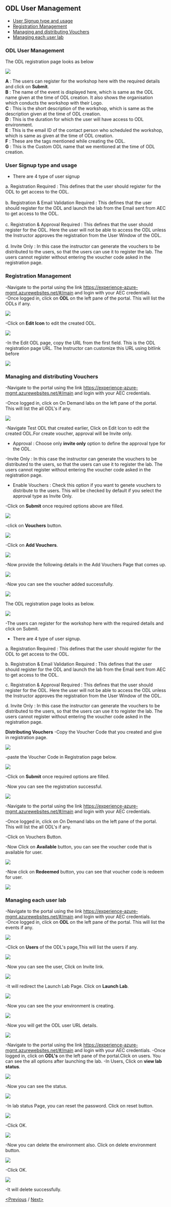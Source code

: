 ## ODL User Management
 * [User Signup type and usage](#user-signup-type-and-usage)
 * [Registration Management](#registration-management)
 * [Managing and distributing Vouchers](#managing-and-distributing-vouchers)
 * [Managing each user lab](#managing-each-user-lab)

### ODL User Management

 The ODL registration page looks as below  

<img src="https://github.com/Suraj2093/Azure-Experience-Centre/blob/master/Images/ODL_reg.png"/>

**A** : The users can register for the workshop here with the required details and click on **Submit**.  
**B** : The name of the event is displayed here, which is same as the ODL name given at the time of ODL creation. It also shows the organisation which conducts the workshop with their Logo.  
**C** : This is the short description of the workshop, which is same as the description given at the time of ODL creation.  
**D** : This is the duration for which the user will have access to ODL environment.  
**E** : This is the email ID of the contact person who scheduled the workshop, which is same as given at the time of ODL creation.  
**F** : These are the tags mentioned while creating the ODL.  
**G** : This is the Custom ODL name that we mentioned at the time of ODL creation.  

### User Signup type and usage
- There are 4 type of user signup

a.	Registration Required : This defines that the user should register for the ODL to get access to the ODL.  
<br>b.	Registration & Email Validation Required : This defines that the user should register for the ODL and launch the lab from the Email sent from AEC to get access to the ODL.  
<br>c.	Registration & Approval Required : This defines that the user should register for the ODL. Here the user will not be able to access the ODL unless the Instructor approves the registration from the User Window of the ODL.  
<br>d.	Invite Only : In this case the instructor can generate the vouchers to be distributed to the users, so that the users can use it to register the lab. The users cannot register without entering the voucher code asked in the registration page.  

### Registration Management

-Navigate to the portal using the link https://experience-azure-mgmt.azurewebsites.net/#/main and login with your AEC credentials.  
-Once logged in, click on **ODL** on the left pane of the portal. This will list the ODLs if any.
   
 <img src="https://github.com/Suraj2093/Azure-Experience-Centre/blob/master/Images/ODL_click.png"/> 
  
-Click on **Edit Icon** to edit the created ODL.  

<img src="https://github.com/Suraj2093/Azure-Experience-Centre/blob/master/Images/Edit_ODL.png"/>

-In the Edit ODL page, copy the URL from the first field. This is the ODL registration page URL. The Instructor can customize this URL using bitlink before 

<img src="https://github.com/Suraj2093/Azure-Experience-Centre/blob/master/Images/ODL_URL.png"/>

### Managing and distributing Vouchers

-Navigate to the portal using the link https://experience-azure-mgmt.azurewebsites.net/#/main and login with your AEC credentials.

-Once logged in, click on On Demand labs on the left pane of the portal. This will list the all ODL's if any.

<kbd><img src="/Images/Vouchers_odl.png"/></kbd>

-Navigate Test ODL that created earlier, Click on Edit Icon to edit the created ODL.For create voucher, approval will be Invite only.
* Approval : Choose only **invite only** option to define the approval type for the ODL.

-Invite Only : In this case the instructor can generate the vouchers to be distributed to the users, so that the users can use it to register the lab. The users cannot register without entering the voucher code asked in the registration page.

* Enable Vouchers : Check this option if you want to genete vouchers to distribute to the users. This will be checked by default if you select the approval type as Invite Only.

-Click on **Submit** once required options above are filled.

<kbd><img src="/Images/Click_EnableVoucher.png"/></kbd>

-click on **Vouchers** button.

<kbd><img src="/Images/Click_VoucherButton.png"/></kbd>

-Click on **Add Vouchers**.

<kbd><img src="/Images/Click_AddVouchers.png"/></kbd>

-Now provide the following details in the Add Vouchers Page that comes up.

<kbd><img src="/Images/Click_Submit.png"/></kbd>

-Now you can see the voucher added successfully.

<kbd><img src="/Images/Vouchers_addedSuccessfully.png"/></kbd>

The ODL registration page looks as below.

<kbd><img src="/Images/Registration_Page.png"/></kbd>

-The users can register for the workshop here with the required details and click on Submit.

* There are 4 type of user signup.

a. Registration Required : This defines that the user should register for the ODL to get access to the ODL.

b. Registration & Email Validation Required : This defines that the user should register for the ODL and launch the lab from the Email sent from AEC to get access to the ODL.

c. Registration & Approval Required : This defines that the user should register for the ODL. Here the user will not be able to access the ODL unless the Instructor approves the registration from the User Window of the ODL.

d. Invite Only : In this case the instructor can generate the vouchers to be distributed to the users, so that the users can use it to register the lab. The users cannot register without entering the voucher code asked in the registration page.

**Distributing Vouchers**
-Copy the Voucher Code that you created and give in registration page.

<kbd><img src="/Images/Copy_VoucherCode.png"/></kbd>

-paste the Voucher Code in Registration page below.

<kbd><img src="/Images/Registration_Add%20details.png"/></kbd>

-Click on **Submit** once required options are filled.

-Now you can see the registration successful.

<kbd><img src="/Images/Registration_Successfull.png"/></kbd>

-Navigate to the portal using the link https://experience-azure-mgmt.azurewebsites.net/#/main and login with your AEC credentials.

-Once logged in, click on On Demand labs on the left pane of the portal. This will list the all ODL's if any.

-Click on Vouchers Button.

-Now Click on **Available** button, you can see the voucher code that is available for user.

<kbd><img src="/Images/Click_Available.png"/></kbd>

-Now click on **Redeemed** button, you can see that voucher code is redeem for user.

<kbd><img src="/Images/Click_Redeemed.png"/></kbd>

### Managing each user lab
-Navigate to the portal using the link https://experience-azure-mgmt.azurewebsites.net/#/main and login with your AEC credentials.  
-Once logged in, click on **ODL** on the left pane of the portal. This will list the events if any.  

<kbd><img src="/Images/ODL_click.png"/></kbd>

-Click on **Users** of the ODL's page,This will list the users if any.

<kbd><img src="/Images/odl_users.png"/></kbd>

-Now you can see the user, Click on Invite link.

<kbd><img src="/Images/odl_sent_Invite.png"/></kbd>

-It will redirect the Launch Lab Page. Click on **Launch Lab**.

<kbd><img src="/Images/odl_launch_lab.png"/></kbd>

-Now you can see the your environment is creating.

<kbd><img src="/Images/odl_environment.png"/></kbd>

-Now you will get the ODL user URL details.

<kbd><img src="/Images/odl_userURL.png"/></kbd>

-Navigate to the portal using the link https://experience-azure-mgmt.azurewebsites.net/#/main and login with your AEC credentials. 
-Once logged in, click on **ODL's** on the left pane of the portal.Click on users. You can see the all options after launching the lab.
-In Users, Click on **view lab status**.

<kbd><img src="/Images/odl_viewlabStatus.png"/></kbd>

-Now you can see the status.

<kbd><img src="/Images/odl_lab_viewstatus.png"/></kbd>

-In lab status Page, you can reset the password. Click on reset button.

<kbd><img src="/Images/odl_reset_labpwd.png"/></kbd>

-Click OK.

<kbd><img src="/Images/odl_passwd.png"/></kbd>

-Now you can delete the environment also. Click on delete environment button.

<kbd><img src="/Images/odl_delete_environment.png"/></kbd>

-Click OK.

<kbd><img src="/Images/odl_click_ok.png"/></kbd>

-It will delete successfully.

[<Previous](https://github.com/Suraj2093/Azure-Experience-Centre/blob/master/docs/Creating-and-Managing-ODL%E2%80%99s.md) /
[Next>](https://github.com/Suraj2093/Azure-Experience-Centre/blob/master/docs/Report.md)

